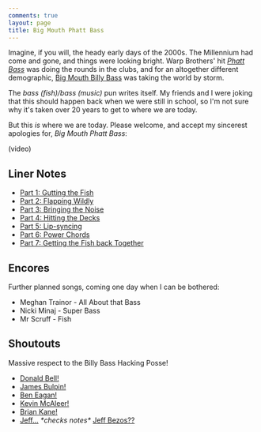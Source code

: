 ```yaml
---
comments: true
layout: page
title: Big Mouth Phatt Bass
---
```


Imagine, if you will, the heady early days of the 2000s. The Millennium had come and gone, and things were looking bright. Warp Brothers' hit [*Phatt Bass*](https://www.youtube.com/watch?v=Ca-r-U5ybx4&pp=ygUYd2FycCBicm90aGVycyBwaGF0dCBiYXNz) was doing the rounds in the clubs, and for an altogether different demographic, [Big Mouth Billy Bass](https://en.wikipedia.org/wiki/Big_Mouth_Billy_Bass) was taking the world by storm.

The *bass (fish)/bass (music)* pun writes itself. My friends and I were joking that this should happen back when we were still in school, so I'm not sure why it's taken over 20 years to get to where we are today.

But this *is* where we are today. Please welcome, and accept my sincerest apologies for, *Big Mouth Phatt Bass*:

(video)

## Liner Notes

* [Part 1: Gutting the Fish](/projects/big-mouth-phatt-bass/part-1-gutting-the-fish)
* [Part 2: Flapping Wildly](/projects/big-mouth-phatt-bass/part-2-flapping-wildly)
* [Part 3: Bringing the Noise](/projects/big-mouth-phatt-bass/part-3-bringing-the-noise)
* [Part 4: Hitting the Decks](/projects/big-mouth-phatt-bass/part-4-hitting-the-decks)
* [Part 5: Lip-syncing](/projects/big-mouth-phatt-bass/part-5-lip-syncing)
* [Part 6: Power Chords](/projects/big-mouth-phatt-bass/part-6-power-chords)
* [Part 7: Getting the Fish back Together](/projects/big-mouth-phatt-bass/part-7-getting-the-fish-back-together)

## Encores

Further planned songs, coming one day when I can be bothered:

* Meghan Trainor - All About that Bass
* Nicki Minaj - Super Bass
* Mr Scruff - Fish

## Shoutouts

Massive respect to the Billy Bass Hacking Posse!

* [Donald Bell!](https://www.instructables.com/Animate-a-Billy-Bass-Mouth-With-Any-Audio-Source/)
* [James Bulpin!](https://automateeverythingsite.wordpress.com/2016/11/20/hacking-big-mouth-billy-bass-part-13/)
* [Ben Eagan!](https://www.cyber-omelette.com/2019/01/billy-bass-alexa.html)
* [Kevin McAleer!](https://www.kevsrobots.com/blog/big-mouth.html)
* [Brian Kane!](https://www.theverge.com/2016/11/4/13525172/amazon-alexa-big-mouth-billy-bass-hack-api)
* [Jeff...](https://inews.co.uk/news/consumer/big-mouth-billy-bass-amazon-alexa-speaker-buy-sale-228703) *\*checks notes\** [Jeff Bezos??](https://inews.co.uk/news/consumer/big-mouth-billy-bass-amazon-alexa-speaker-buy-sale-228703)
